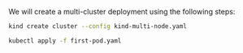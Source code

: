 We will create a multi-cluster deployment using the following steps:

```bash
kind create cluster --config kind-multi-node.yaml

kubectl apply -f first-pod.yaml
```

